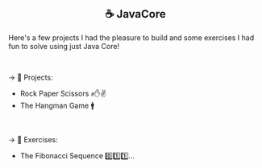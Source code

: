 <h2 align="center">
☕ JavaCore
</h2> 

Here's a few projects I had the pleasure to build and some exercises I had fun to solve using just Java Core!

</br>

-> 📎 Projects:
   - Rock Paper Scissors ✊✋✌️
   - The Hangman Game 🚹
<!--
   - The Sudoku Game [work in progress...]
-->

</br>  

-> 📝 Exercises:
   - The Fibonacci Sequence 0️⃣1️⃣1️⃣...
